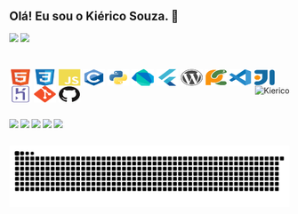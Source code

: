 ## Olá! Eu sou o Kiérico Souza. 👋

<div>
  <a href="https://github.com/Kierico"></a>
<img height="180em" src="https://github-readme-stats.vercel.app/api?username=Kierico&show_icons=true&theme=tokyonight&include_all_commits=true&count_private=true">
<img height="180em" src="https://github-readme-stats.vercel.app/api/top-langs/?username=Kierico&layout=compact&langs_count=7&theme=radical">
</div>
  
##

<div style="display: inline_block"><br>
  <a href="https://github.com/Kierico" target"_blank"><img align="center" alt="Kierico-HTML" height="30" width="40" src="https://raw.githubusercontent.com/devicons/devicon/master/icons/html5/html5-original.svg"></a>
  <a href="https://github.com/Kierico" target"_blank"><img align="center" alt="Kierico-CSS" height="30" width="40" src="https://raw.githubusercontent.com/devicons/devicon/master/icons/css3/css3-original.svg"></a>
  <a href="https://github.com/Kierico" target"_blank"><img align="center" alt="Kierico-Js" height="30" width="40" src="https://raw.githubusercontent.com/devicons/devicon/master/icons/javascript/javascript-plain.svg"></a>
  <a href="https://github.com/Kierico" target"_blank"><img align="center" alt="Kierico-C" height="30" width="40" src="https://raw.githubusercontent.com/devicons/devicon/master/icons/c/c-original.svg"></a>
  <a href="https://github.com/Kierico" target"_blank"><img align="center" alt="Kierico-Python" height="30" width="40" src="https://raw.githubusercontent.com/devicons/devicon/master/icons/python/python-original.svg"></a>
  <a href="https://github.com/Kierico" target"_blank"><img align="center" alt="Kierico-Dart" height="30" width="40" src="https://raw.githubusercontent.com/devicons/devicon/master/icons/dart/dart-original.svg"></a>
  <a href="https://github.com/Kierico" target"_blank"><img align="center" alt="Kierico-Flutter" height="30" width="40" src="https://raw.githubusercontent.com/devicons/devicon/master/icons/flutter/flutter-original.svg"></a>
  <a href="https://github.com/Kierico" target"_blank"><img align="center" alt="Kierico-Wordpress" height="30" width="40" src="https://raw.githubusercontent.com/devicons/devicon/master/icons/wordpress/wordpress-plain.svg"></a>
  <a href="https://github.com/Kierico" target"_blank"><img align="center" alt="Kierico-PyCharm" height="30" width="40" src="https://raw.githubusercontent.com/devicons/devicon/master/icons/pycharm/pycharm-original.svg"></a>
  <a href="https://github.com/Kierico" target"_blank"><img align="center" alt="Kierico-VSCode" height="30" width="40" src="https://raw.githubusercontent.com/devicons/devicon/master/icons/vscode/vscode-original.svg"></a>
  <a href="https://github.com/Kierico" target"_blank"><img align="center" alt="Kierico-IntelliJ" height="30" width="40" src="https://raw.githubusercontent.com/devicons/devicon/master/icons/intellij/intellij-original.svg"></a>
  <a href="https://github.com/Kierico" target"_blank"><img align="center" alt="Kierico-Heroku" height="30" width="40" src="https://raw.githubusercontent.com/devicons/devicon/master/icons/heroku/heroku-original.svg"></a>
  <a href="https://github.com/Kierico" target"_blank"><img align="center" alt="Kierico-Git" height="30" width="40" src="https://raw.githubusercontent.com/devicons/devicon/master/icons/git/git-original.svg"></a>
  <a href="https://github.com/Kierico" target="_blank"><img align="center" alt="Kierico-GitHub" height="30" width="40" src="https://raw.githubusercontent.com/devicons/devicon/master/icons/github/github-original.svg"></a>
  <img align="right" alt="Kierico" src="https://cdn.discordapp.com/emojis/879879807733760011.gif">
</div>

##

<div> 
  <a href="https://www.youtube.com/channel/UCtfE60TRo50b0kIJJbbMrOg" target="_blank"><img src="https://img.shields.io/badge/YouTube-FF0000?style=for-the-badge&logo=youtube&logoColor=white" target="_blank"></a>
  <!--<a href="https://instagram.com/" target="_blank"><img src="https://img.shields.io/badge/-Instagram-%23E4405F?style=for-the-badge&logo=instagram&logoColor=white" target="_blank"></a>-->
 	<a href="https://www.twitch.tv/kiericograndao" target="_blank"><img src="https://img.shields.io/badge/Twitch-9146FF?style=for-the-badge&logo=twitch&logoColor=white" target="_blank"></a>
 <a href="https://discord.gg/x5ygNRU4eJ" target="_blank"><img src="https://img.shields.io/badge/Discord-7289DA?style=for-the-badge&logo=discord&logoColor=white" target="_blank"></a> 
  <a href = "mailto:kiericograndao@gmail.com"><img src="https://img.shields.io/badge/-Gmail-%23333?style=for-the-badge&logo=gmail&logoColor=white" target="_blank"></a>
  <a href="https://www.linkedin.com/in/kierico/" target="_blank"><img src="https://img.shields.io/badge/-LinkedIn-%230077B5?style=for-the-badge&logo=linkedin&logoColor=white" target="_blank"></a>
</div>

##

<div>
  
  ![Snake animation](https://github.com/Kierico/Kierico/blob/output/github-contribution-grid-snake.svg)
  
</div>
  
<!--
**Kierico/Kierico** is a ✨ _special_ ✨ repository because its `README.md` (this file) appears on your GitHub profile.

Here are some ideas to get you started:

- 🔭 Atualmente estou trabalhando em ...    I’m currently working on ...
- 🌱 Atualmente estou aprendendo ...    I’m currently learning ...
- 👯 Estou procurando colaborador em ...    I’m looking to collaborate on ...
- 🤔 Estou procurando ajuda com ...    I’m looking for help with ...
- 💬 Pergunte-me sobre ...    Ask me about ...
- 📫 Como chegar até mim: ...    How to reach me: ...
- 😄 Pronomes: ...    Pronouns: ...
- ⚡ Curiosidade: ...    Fun fact: ...
-->
